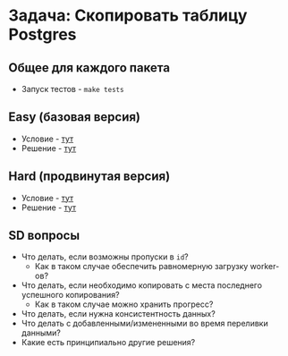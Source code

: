 # Задача: Скопировать таблицу Postgres

## Общее для каждого пакета

- Запуск тестов - `make tests`


## Easy (базовая версия)

- Условие - [тут](easy/task.md)
- Решение - [тут](easy/solution.go)


## Hard (продвинутая версия)

- Условие - [тут](hard/task.md)
- Решение - [тут](hard/solution.go)

## SD вопросы
* Что делать, если возможны пропуски в `id`?
    * Как в таком случае обеспечить равномерную загрузку worker-ов?
* Что делать, если необходимо копировать с места последнего успешного копирования?
  * Как в таком случае можно хранить прогресс?
* Что делать, если нужна консистентность данных?
* Что делать с добавленными/измененными во время переливки данными?
* Какие есть принципиально другие решения?
